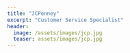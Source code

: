 ```yaml
---
title: "JCPenney"
excerpt: "Customer Service Specialist"
header:
  image: /assets/images/jcp.jpg
  teaser: assets/images/jcp.jpg
---
```

